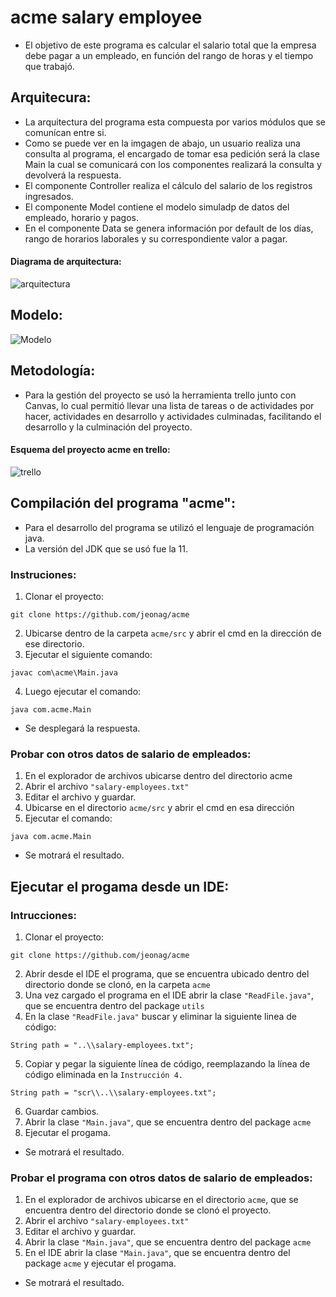 # acme salary employee
- El objetivo de este programa es calcular el salario total que la empresa debe pagar a un empleado, en función del rango de horas y el tiempo que trabajó.

## Arquitecura:
- La arquitectura del programa esta compuesta por varios módulos que se comunícan entre si. 
- Como se puede ver en la imgagen de abajo, un usuario realiza una consulta al programa, el encargado de tomar esa pedición será la clase Main la cual se comunicará con los componentes realizará la consulta y devolverá la respuesta.
- El componente Controller realiza el cálculo del salario de los registros ingresados.
- El componente Model contiene el modelo simuladp de datos del empleado, horario y pagos.
- En el componente Data se genera información por default de los días, rango de horarios laborales y su correspondiente valor a pagar.

#### Diagrama de arquitectura:
![arquitectura](https://user-images.githubusercontent.com/62773610/128308799-2f1e8cee-c870-4484-ad9c-8a7effc24077.JPG)

  
## Modelo:
![Modelo](https://user-images.githubusercontent.com/62773610/128308847-71271a75-4904-4fc8-8adf-ef0753d1ff9f.JPG)


## Metodología:
- Para la gestión del proyecto se usó la herramienta trello junto con Canvas, lo cual permitió llevar una lista de tareas o de actividades por hacer, actividades en desarrollo y actividades culminadas, facilitando el desarrollo y la culminación del proyecto.
#### Esquema del proyecto acme en trello:
![trello](https://user-images.githubusercontent.com/62773610/128308796-e186beb5-b680-4a0a-8cec-4bd1da4d5a05.JPG)


## Compilación del programa "acme":
- Para el desarrollo del programa se utilizó el lenguaje de programación java.
- La versión del JDK que se usó fue la 11.

### Instruciones:
1. Clonar el proyecto: 
```
git clone https://github.com/jeonag/acme
```
2. Ubicarse dentro de la carpeta `acme/src` y abrir el cmd en la dirección de ese directorio.
3. Ejecutar el siguiente comando:
```
javac com\acme\Main.java
```
4. Luego ejecutar el comando:
```
java com.acme.Main
```
- Se desplegará la respuesta.

### Probar con otros datos de salario de empleados:
1. En el explorador de archivos ubicarse dentro del directorio acme
2. Abrir el archivo `"salary-employees.txt"`
3. Editar el archivo y guardar.
4. Ubicarse en el directorio `acme/src` y abrir el cmd en esa dirección
5. Ejecutar el comando: 
```
java com.acme.Main
```
- Se motrará el resultado.

## Ejecutar el progama desde un IDE:
### Intrucciones: 
1. Clonar el proyecto:
```
git clone https://github.com/jeonag/acme
```
2. Abrir desde el IDE el programa, que se encuentra ubicado dentro del directorio donde se clonó, en la carpeta `acme`
3. Una vez cargado el programa en el IDE abrir la clase `"ReadFile.java"`, que se encuentra dentro del package `utils`
4. En la clase `"ReadFile.java"` buscar y eliminar la siguiente linea de código:
```
String path = "..\\salary-employees.txt";
```
5. Copiar y pegar la siguiente línea de código, reemplazando la línea de código eliminada en la `Instrucción 4.`
```
String path = "scr\\..\\salary-employees.txt";
```
6. Guardar cambios.
7. Abrir la clase `"Main.java"`, que se encuentra dentro del package `acme`
8. Ejecutar el progama.
- Se motrará el resultado.

### Probar el programa con otros datos de salario de empleados:
1. En el explorador de archivos ubicarse en el directorio `acme`, que se encuentra dentro del directorio donde se clonó el proyecto.
2. Abrir el archivo `"salary-employees.txt"`
3. Editar el archivo y guardar.
4. Abrir la clase `"Main.java"`, que se encuentra dentro del package `acme`
5. En el IDE abrir la clase `"Main.java"`, que se encuentra dentro del package `acme` y ejecutar el progama.
- Se motrará el resultado.
